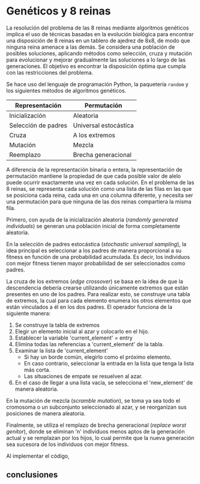 # Genéticos y 8 reinas

La resolución del problema de las 8 reinas mediante algoritmos genéticos implica el uso de técnicas basadas en la evolución biológica para encontrar una disposición de 8 reinas en un tablero de ajedrez de 8x8, de modo que ninguna reina amenace a las demás. Se considera una población de posibles soluciones, aplicando métodos como selección, cruza y mutación para evolucionar y mejorar gradualmente las soluciones a lo largo de las generaciones. El objetivo es encontrar la disposición óptima que cumpla con las restricciones del problema.


Se hace uso del lenguaje de programación Python, la paquetería `random` y los siguientes métodos de algoritmos genéticos.

| Representación      | Permutación                           |
|---------------------|----------------------------------------|
| Inicialización      | Aleatoria |
| Selección de padres | Universal estocástica |
| Cruza               | A los extremos                      |
| Mutación            | Mezcla                                |
| Reemplazo           | Brecha generacional |

A diferencia de la representación binaria o entera, la representación de permutación mantiene la propiedad de que cada posible valor de alelo puede ocurrir exactamente una vez en cada solución. En el problema de las 8 reinas, se representa cada solución como una lista de las filas en las que se posiciona cada reina, cada una en una columna diferente, y necesita ser una permutación para que ninguna de las dos reinas compartiera la misma fila.

Primero, con ayuda de la inicialización aleatoria (_randomly generated individuals_) se generan una población inicial de forma completamente aleatoria.

En la selección de padres estocástica (_stochastic universal sampling_), la idea principal es seleccionar a los padres de manera proporcional a su fitness en función de una probabilidad acumulada. Es decir, los individuos con mejor fitness tienen mayor probabilidad de ser seleccionados como padres.

La cruza de los extremos (_edge crossover_) se basa en la idea de que la descendencia debería crearse utilizando únicamente extremos que están presentes en uno de los padres. Para realizar esto, se construye una tabla de extremos, la cual para cada elemento enumera los otros elementos que están vinculados a él en los dos padres. El operador funciona de la siguiente manera:
1. Se construye la tabla de extremos
2. Elegir un elemento inicial al azar y colocarlo en el hijo.
3. Establecer la variable 'current_element' = entry
4. Elimina todas las referencias a 'current_element' de la tabla.
5. Examinar la lista de 'current_element'
   - Si hay un borde común, elegirlo como el próximo elemento.
   - En caso contrario, seleccionar la entrada en la lista que tenga la lista más corta.
   - Las situaciones de empate se resuelven al azar.
6. En el caso de llegar a una lista vacía, se selecciona el 'new_element' de manera aleatoria.

En la mutación de mezcla (_scramble mutation_), se toma ya sea todo el cromosoma o un subconjunto seleccionado al azar, y se reorganizan sus posiciones de manera aleatoria.

Finalmente, se utiliza el remplazo de brecha generacional (_replace worst genitor_), donde se eliminan 'n' individuos menos aptos de la generación actual y se remplazan por los hijos, lo cual permite que la nueva generación sea sucesora de los individuos con mejor fitness.

Al implementar el código,

## conclusiones
